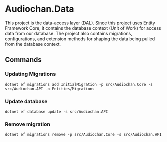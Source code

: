 # Audiochan.Data

This project is the data-access layer (DAL). Since this project uses Entity Framework Core, it contains the database context (Unit of Work) for access data from our database. The project also contains migrations, configurations, and extension methods for shaping the data being pulled from the database context.

## Commands

### Updating Migrations

`dotnet ef migrations add InitialMigration -p src/Audiochan.Core -s src/Audiochan.API -o Entities/Migrations`

### Update database

`dotnet ef database update -s src/Audiochan.API`

### Remove migration

`dotnet ef migrations remove -p src/Audiochan.Core -s src/Audiochan.API`
